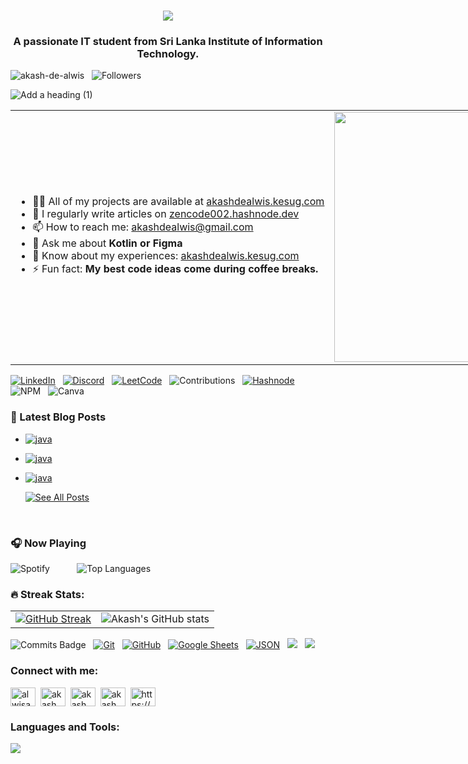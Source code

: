 <h1 align="center">
    <img src="https://readme-typing-svg.herokuapp.com/?font=Orbitron&size=35&color=FFFFFF&center=true&vCenter=true&width=500&height=70&duration=4000&lines=Hi+There+!;+I%27m+Akash+De+Alwis+!;" />
</h1>

<h3 align="center">A passionate IT student from Sri Lanka Institute of Information Technology.</h3>

 <img src="https://komarev.com/ghpvc/?username=akash-de-alwis&label=Profile%20views&color=0e75b6&style=flat" alt="akash-de-alwis"  /> &nbsp; ![Followers](https://img.shields.io/github/followers/akash-de-alwis?style=social)



![Add a heading (1)](https://github.com/user-attachments/assets/f0a9a5b4-3f2a-465d-913a-9a6e63c0427e)
<div align="left">
  <table style="width: 2000px;">
    <tr>
      <td>
        <ul>
          <li>👨‍💻 All of my projects are available at <a href="https://akash-de-alwis.github.io/profolio/" target="_blank">akashdealwis.kesug.com</a></li>
          <li>📝 I regularly write articles on <a href="https://zencode002.hashnode.dev/" target="_blank">zencode002.hashnode.dev</a></li>
          <li>📫 How to reach me: <a href="mailto:akashdealwis@gmail.com" target="_blank">akashdealwis@gmail.com</a></li>
          <li>💬 Ask me about <strong>Kotlin or Figma</strong></li>
          <li>📄 Know about my experiences: <a href="https://akash-de-alwis.github.io/profolio/ target="_blank"">akashdealwis.kesug.com</a></li>
          <li>⚡ Fun fact: <strong>My best code ideas come during coffee breaks.</strong></li>
        </ul>
      </td>
      <td>
        <img src="https://i.pinimg.com/originals/0f/ac/a7/0faca7966eaa862e84ac9dfd07c34513.gif" style="width:400px;"/>
      </td>
    </tr>
  </table>
</div>
    
[![LinkedIn](https://img.shields.io/badge/LinkedIn-Connect-blue?style=for-the-badge&logo=linkedin)](https://www.linkedin.com/in/akash-de-alwis)&nbsp;&nbsp;
[![Discord](https://img.shields.io/badge/Discord-Visit-7289DA?style=for-the-badge&logo=discord&logoColor=white)](https://discord.com/users/1057331971749072897)&nbsp;&nbsp;
[![LeetCode](https://img.shields.io/badge/LeetCode-Progress-brightgreen?style=for-the-badge&logo=leetcode)](https://leetcode.com)&nbsp;&nbsp;
![Contributions](https://img.shields.io/badge/contributions-100%2B-blue?style=for-the-badge)&nbsp;&nbsp; 
[![Hashnode](https://img.shields.io/badge/hashnode-%2300acee.svg?color=2962FF&style=for-the-badge&logo=hashnode&logoColor=white)](https://achhoubiplus.hashnode.dev)&nbsp;&nbsp; 
![NPM](https://img.shields.io/badge/NPM-%23CB3837.svg?style=for-the-badge&logo=npm&logoColor=white)&nbsp;&nbsp; 
![Canva](https://img.shields.io/badge/Canva-%2300C4CC.svg?style=for-the-badge&logo=Canva&logoColor=white) 


<!-- BLOG-POST-LIST:START -->

### 📝 Latest Blog Posts
- <a href="https://zencode002.hashnode.dev/understanding-java-data-structures-stacks-queues-lists-and-trees" >![java](https://img.shields.io/badge/Category-java-green) </a>
- <a href="https://zencode002.hashnode.dev/java-collections-framework" >![java](https://img.shields.io/badge/Category-java-green) </a>
- <a href="https://zencode002.hashnode.dev/java-exception-handling" >![java](https://img.shields.io/badge/Category-java-green) </a>

    <div align="left">
  <a href="https://zencode002.hashnode.dev/">
    <img src="https://img.shields.io/badge/See_All_Posts-red" alt="See All Posts">
  </a>
</div>
<!-- BLOG-POST-LIST:END -->
<br>

### 🎧 Now Playing
![Spotify](https://novatorem.vercel.app/api/spotify)  &nbsp;&nbsp;&nbsp;&nbsp;&nbsp;&nbsp;&nbsp;&nbsp;&nbsp; ![Top Languages](https://github-readme-stats.vercel.app/api/top-langs/?username=akash-de-alwis&layout=compact&theme=dark&bg_color=0d1117&title_color=58a6ff&text_color=white)

### 🔥 Streak Stats:
<table>
  <tr>
    <td>
      <a href="https://git.io/streak-stats">
        <img src="https://github-readme-streak-stats.herokuapp.com/?user=akash-de-alwis&theme=tokyonight" alt="GitHub Streak"/>
      </a>
    </td>
    <td>
      <img src="https://github-readme-stats.vercel.app/api?username=akash-de-alwis&show_icons=true&theme=tokyonight" alt="Akash's GitHub stats"/>
    </td>
  </tr>
</table>

![Commits Badge](https://badges.pufler.dev/commits/monthly/akash-de-alwis)&nbsp;&nbsp;
<a href="#"><img alt="Git" src="https://img.shields.io/badge/Git%20-%23F05033.svg?style=plastic&logo=git&logoColor=white"></a>&nbsp;&nbsp;
<a href="#"><img alt="GitHub" src="https://img.shields.io/badge/github-%23181717.svg?style=plastic&logo=github&logoColor=white"></a>&nbsp;&nbsp;
<a href="#"><img alt="Google Sheets" src="https://img.shields.io/badge/Google%20Sheets%20-%2334A853.svg?style=plastic&logo=google%20sheets&logoColor=white"></a>&nbsp;&nbsp;
<a href="#"><img alt="JSON" img src="https://img.shields.io/badge/json-%23000000.svg?style=plastic&logo=json&logoColor=white"></a>&nbsp;&nbsp;
<a href="#"><img src="https://img.shields.io/badge/latex-%23008080.svg?&style=plastic&logo=latex&logoColor=white" /></a>&nbsp;&nbsp;
<a href="#"><img src="https://img.shields.io/badge/mysql-%234479A1.svg?&style=plastic&logo=mysql&logoColor=white"/></a>&nbsp;&nbsp;

<h3 align="left">Connect with me:</h3>
<p align="left">
<a href="https://twitter.com/alwisakash002" target="blank"><img align="center" src="https://raw.githubusercontent.com/rahuldkjain/github-profile-readme-generator/master/src/images/icons/Social/twitter.svg" alt="alwisakash002" height="30" width="40" /></a>&nbsp;
<a href="https://linkedin.com/in/akash de alwis" target="blank"><img align="center" src="https://raw.githubusercontent.com/rahuldkjain/github-profile-readme-generator/master/src/images/icons/Social/linked-in-alt.svg" alt="akash de alwis" height="30" width="40" /></a>&nbsp;
<a href="https://fb.com/akash de alwis" target="blank"><img align="center" src="https://raw.githubusercontent.com/rahuldkjain/github-profile-readme-generator/master/src/images/icons/Social/facebook.svg" alt="akash de alwis" height="30" width="40" /></a>&nbsp;
<a href="https://instagram.com/akash de alwis" target="blank"><img align="center" src="https://raw.githubusercontent.com/rahuldkjain/github-profile-readme-generator/master/src/images/icons/Social/instagram.svg" alt="akash de alwis" height="30" width="40" /></a>&nbsp;
<a href="https://akash-de-alwis.github.io/profolio/" target="blank"><img align="center" src="https://raw.githubusercontent.com/rahuldkjain/github-profile-readme-generator/master/src/images/icons/Social/rss.svg" alt="https://hashnode.com/@zencode002" height="30" width="40" /></a>&nbsp;
</p>

<h3 align="left">Languages and Tools:</h3>
<img src="https://skillicons.dev/icons?i=react,vite,bootstrap,html,css,vscode,github,kotlin,figma,git,r,nodejs,javascript,mongodb,c,cpp,java,mysql,express,androidstudio,wordpress,python"/>


